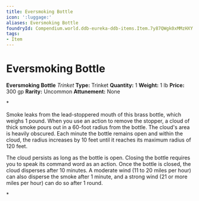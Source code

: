 ```yaml
---
title: Eversmoking Bottle
icon: ':luggage:'
aliases: Eversmoking Bottle
foundryId: Compendium.world.ddb-eureka-ddb-items.Item.7y87QWgk0xMMzHXY
tags:
- Item
---
```


# Eversmoking Bottle

**Eversmoking Bottle**
_Trinket_
**Type:** Trinket
**Quantity:** 1
**Weight:** 1 lb
**Price:** 300 gp
**Rarity:** Uncommon
**Attunement:** None

*<p>Smoke leaks from the lead-stoppered mouth of this brass bottle, which weighs 1 pound. When you use an action to remove the stopper, a cloud of thick smoke pours out in a 60-foot radius from the bottle. The cloud's area is heavily obscured. Each minute the bottle remains open and within the cloud, the radius increases by 10 feet until it reaches its maximum radius of 120 feet.

The cloud persists as long as the bottle is open. Closing the bottle requires you to speak its command word as an action. Once the bottle is closed, the cloud disperses after 10 minutes. A moderate wind (11 to 20 miles per hour) can also disperse the smoke after 1 minute, and a strong wind (21 or more miles per hour) can do so after 1 round.</p>*